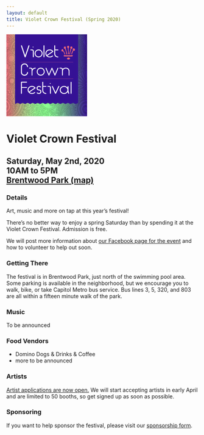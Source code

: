 ```yaml
---
layout: default
title: Violet Crown Festival (Spring 2020)
---
```

<div class="container">
	<div class="row">
		<div class="col-md-2"><img src="img/VCF_2019_logo_graphic_3x3.jpg" class="img-responsive"></div>
		<div class="col-md-6">
			<h1>Violet Crown Festival</h1>
			<h2>
				Saturday, May 2nd, 2020 <br>
				10AM to 5PM <br>
				<a href="https://goo.gl/maps/DuTPTEMibVL2">Brentwood Park (map)</a>
			</h2>
		</div>
	</div>
</div>

### Details

Art, music and more on tap at this year’s festival!

There’s no better way to enjoy a spring Saturday than by spending it at the
Violet Crown Festival. Admission is free.

We will post more information about
[our Facebook page for the event](https://www.facebook.com/events/198220164777638/)
and how to volunteer to help out soon.

<!--
To get up-to-date information, check the [Violet Crown Festival event page on Facebook](https://www.facebook.com/events/492192407976759/).
We are making frequent updates there with announcements of artists and activities.

If you would like to volunteer to help with the festival,
please see our <a href="https://www.givepulse.com/group/events/238305">sign-up page</a>.
We have needs in setup, teardown, and during the festival.
-->

### Getting There

The festival is in Brentwood Park, just north of the swimming pool area. Some
parking is available in the neighborhood, but we encourage you to walk, bike,
or take Capitol Metro bus service.  Bus lines 3, 5, 320, and 803 are all within
a fifteen minute walk of the park.

### Music

To be announced

### Food Vendors

* Domino Dogs & Drinks & Coffee
* more to be announced

### Artists

[Artist applications are now open.](vcf_apply.html)  We will start accepting artists in early April and are limited to 50 booths, so get signed up as soon as possible.

<!--
<ul>{% for artist in site.data.artists_spring2020 %}<li>{% if artist.url %}<a href="{{ artist.url }}" target="_blank">{% endif %}{{ artist.name }}{% if artist.url %}</a>{% endif %} - {{ artist.description }}</li>{% endfor %}</ul>
 -->

### Sponsoring

If you want to help sponsor the festival, please visit our [sponsorship form](vcf_sponsor.html).
